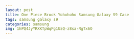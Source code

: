 ```yaml
---
layout: post
title: One Piece Brook Yohohoho Samsung Galaxy S9 Case
tags: samsung galaxy s9
categories: samsung
img: 1hPQ4JyYRXKTpWqPg1UzQ-z8sa-NgTx6O
---
```

